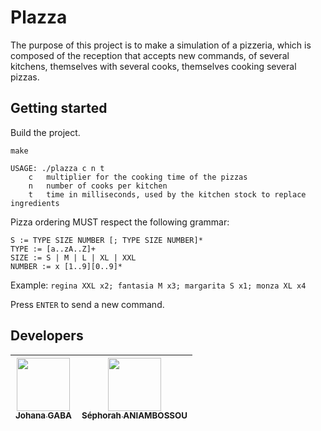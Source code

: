 # Plazza

The purpose of this project is to make a simulation of a pizzeria, which is composed of
the reception that accepts new commands, of several kitchens, themselves with several cooks,
themselves cooking several pizzas.

## Getting started

Build the project.
```
make
```

```
USAGE: ./plazza c n t
	c	multiplier for the cooking time of the pizzas
	n	number of cooks per kitchen
	t	time in milliseconds, used by the kitchen stock to replace ingredients
```

Pizza ordering MUST respect the following grammar:
```
S := TYPE SIZE NUMBER [; TYPE SIZE NUMBER]*
TYPE := [a..zA..Z]+
SIZE := S | M | L | XL | XXL
NUMBER := x [1..9][0..9]*
```

Example: `regina XXL x2; fantasia M x3; margarita S x1; monza XL x4`

Press `ENTER` to send a new command.

## Developers

| [<img src="https://github.com/ivsgabi.png?size=85" width=85><br><sub>Johana GABA</sub>](https://github.com/ivsgabi) | [<img src="https://github.com/sephorah.png?size=85" width=85><br><sub>Séphorah ANIAMBOSSOU</sub>](https://github.com/sephorah)
| :---: | :---: |

